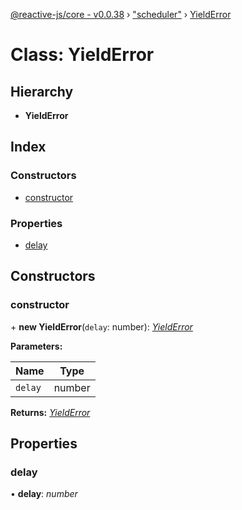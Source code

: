 [@reactive-js/core - v0.0.38](../README.md) › ["scheduler"](../modules/_scheduler_.md) › [YieldError](_scheduler_.yielderror.md)

# Class: YieldError

## Hierarchy

* **YieldError**

## Index

### Constructors

* [constructor](_scheduler_.yielderror.md#constructor)

### Properties

* [delay](_scheduler_.yielderror.md#delay)

## Constructors

###  constructor

\+ **new YieldError**(`delay`: number): *[YieldError](_scheduler_.yielderror.md)*

**Parameters:**

Name | Type |
------ | ------ |
`delay` | number |

**Returns:** *[YieldError](_scheduler_.yielderror.md)*

## Properties

###  delay

• **delay**: *number*
